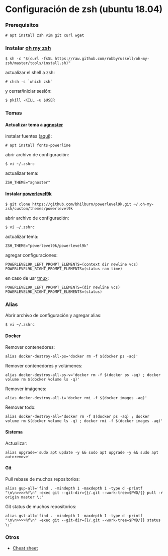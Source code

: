 # Configuración de **zsh** (ubuntu 18.04)

### Prerequisitos

```
# apt install zsh vim git curl wget
```

### Instalar [oh my zsh](https://ohmyz.sh/)

```
$ sh -c "$(curl -fsSL https://raw.github.com/robbyrussell/oh-my-zsh/master/tools/install.sh)"
```

actualizar el shell a zsh:

```
# chsh -s `which zsh`
```

y cerrar/iniciar sesión:

```
$ pkill -KILL -u $USER
```

### Temas

#### Actualizar tema a [agnoster](https://github.com/agnoster/agnoster-zsh-theme)

instalar fuentes ([aquí](https://powerline.readthedocs.io/en/latest/installation/linux.html#fonts-installation)):

```
# apt install fonts-powerline
```

abrir archivo de configuración:

```
$ vi ~/.zshrc    
```

actualizar tema:

```
ZSH_THEME="agnoster"
```

#### Instalar [powerlevel9k](https://github.com/bhilburn/powerlevel9k)

```
$ git clone https://github.com/bhilburn/powerlevel9k.git ~/.oh-my-zsh/custom/themes/powerlevel9k
```

abrir archivo de configuración:

```
$ vi ~/.zshrc    
```

actualizar tema:

```
ZSH_THEME="powerlevel9k/powerlevel9k"
```

agregar configuraciones:

```
POWERLEVEL9K_LEFT_PROMPT_ELEMENTS=(context dir newline vcs)
POWERLEVEL9K_RIGHT_PROMPT_ELEMENTS=(status ram time)
```

en caso de usr [tmux](tmux):

```
POWERLEVEL9K_LEFT_PROMPT_ELEMENTS=(dir newline vcs)
POWERLEVEL9K_RIGHT_PROMPT_ELEMENTS=(status)
```

### Alias

Abrir archivo de configuración y agregar alias:

```
$ vi ~/.zshrc    
```


#### Docker

Remover contenedores:

```
alias docker-destroy-all-ps='docker rm -f $(docker ps -aq)'
```

Remover contenedores y volúmenes:

```
alias docker-destroy-all-ps-v='docker rm -f $(docker ps -aq) ; docker volume rm $(docker volume ls -q)'
```

Remover imágenes:

```
alias docker-destroy-all-i='docker rmi -f $(docker images -aq)'
```

Remover todo:

```
alias docker-destroy-all='docker rm -f $(docker ps -aq) ; docker volume rm $(docker volume ls -q) ; docker rmi -f $(docker images -aq)'
```

#### Sistema

Actualizar:

```
alias upgrade='sudo apt update -y && sudo apt upgrade -y && sudo apt autoremove'
```

#### Git

Pull rebase de muchos repositorios:

```
alias gup-all='find . -mindepth 1 -maxdepth 1 -type d -printf "\n\n>>>>%f\n" -exec git --git-dir={}/.git --work-tree=$PWD/{} pull -r origin master \;'
```

Git status de muchos repositorios:

```
alias gst-all='find . -mindepth 1 -maxdepth 1 -type d -printf "\n\n>>>>%f\n" -exec git --git-dir={}/.git --work-tree=$PWD/{} status \;'
```

### Otros

- [Cheat sheet](https://github.com/robbyrussell/oh-my-zsh/wiki/Cheatsheet)
